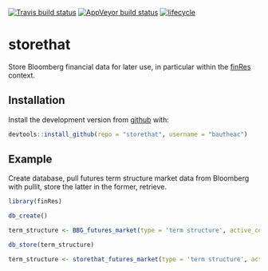 [![Travis build status](https://travis-ci.org/bautheac/storethat.svg?branch=master)](https://travis-ci.org/bautheac/storethat)
[![AppVeyor build status](https://ci.appveyor.com/api/projects/status/github/bautheac/strorethat?branch=master&svg=true)](https://ci.appveyor.com/project/bautheac/strorethat)
[![lifecycle](https://img.shields.io/badge/lifecycle-experimental-orange.svg)](https://www.tidyverse.org/lifecycle/#experimental)

# storethat

Store Bloomberg financial data for later use, in particular within the [finRes](https://bautheac.github.io/finRes/) context.

## Installation

Install the development version from [github](https://github.com/bautheac/storethat/) with:

``` r
devtools::install_github(repo = "storethat", username = "bautheac")
```

## Example

Create database, pull futures term structure market data from Bloomberg with pullit, store the latter in the former, retrieve.

``` r
library(finRes)

db_create()

term_structure <- BBG_futures_market(type = 'term structure', active_contract_tickers = c("W A Comdty", "KWA Comdty"), start = "2000-01-01", end = as.character(Sys.Date()), TS_positions = 1L:5L, roll_type = "A", roll_days = 0L, roll_months = 0L, roll_adjustment = "N")

db_store(term_structure)

term_structure <- storethat_futures_market(type = 'term structure', active_contract_tickers = c("W A Comdty", "KWA Comdty"), start = "2000-01-01", end = as.character(Sys.Date()), TS_positions = 1L:5L, roll_type = "A", roll_days = 0L, roll_months = 0L, roll_adjustment = "N")
```

